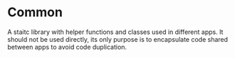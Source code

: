 # Common
A staitc library with helper functions and classes used in different apps. It should not be used directly, its only purpose is to encapsulate code shared between apps to avoid code duplication.